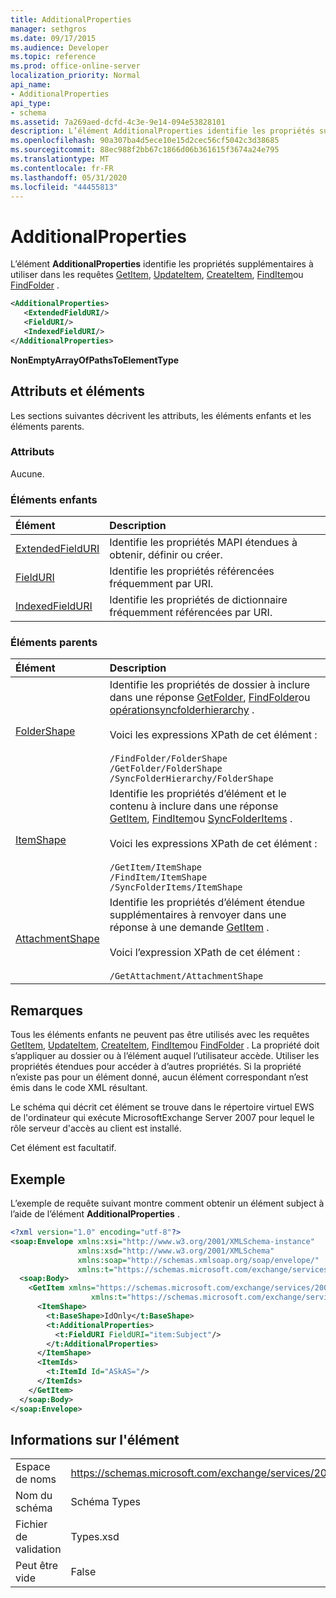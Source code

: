 ```yaml
---
title: AdditionalProperties
manager: sethgros
ms.date: 09/17/2015
ms.audience: Developer
ms.topic: reference
ms.prod: office-online-server
localization_priority: Normal
api_name:
- AdditionalProperties
api_type:
- schema
ms.assetid: 7a269aed-dcfd-4c3e-9e14-094e53828101
description: L’élément AdditionalProperties identifie les propriétés supplémentaires à utiliser dans les requêtes GetItem, UpdateItem, CreateItem, FindItem ou FindFolder.
ms.openlocfilehash: 90a307ba4d5ece10e15d2cec56cf5042c3d38685
ms.sourcegitcommit: 88ec988f2bb67c1866d06b361615f3674a24e795
ms.translationtype: MT
ms.contentlocale: fr-FR
ms.lasthandoff: 05/31/2020
ms.locfileid: "44455813"
---
```

# <a name="additionalproperties"></a>AdditionalProperties

L’élément **AdditionalProperties** identifie les propriétés supplémentaires à utiliser dans les requêtes [GetItem](getitem.md), [UpdateItem](updateitem.md), [CreateItem](createitem.md), [FindItem](finditem.md)ou [FindFolder](findfolder.md) . 
  
```xml
<AdditionalProperties>
   <ExtendedFieldURI/>
   <FieldURI/>
   <IndexedFieldURI/>
</AdditionalProperties>
```

 **NonEmptyArrayOfPathsToElementType**
## <a name="attributes-and-elements"></a>Attributs et éléments

Les sections suivantes décrivent les attributs, les éléments enfants et les éléments parents.
  
### <a name="attributes"></a>Attributs

Aucune.
  
### <a name="child-elements"></a>Éléments enfants

|**Élément**|**Description**|
|:-----|:-----|
|[ExtendedFieldURI](extendedfielduri.md) <br/> |Identifie les propriétés MAPI étendues à obtenir, définir ou créer.  <br/> |
|[FieldURI](fielduri.md) <br/> |Identifie les propriétés référencées fréquemment par URI.  <br/> |
|[IndexedFieldURI](indexedfielduri.md) <br/> |Identifie les propriétés de dictionnaire fréquemment référencées par URI.  <br/> |
   
### <a name="parent-elements"></a>Éléments parents

|**Élément**|**Description**|
|:-----|:-----|
|[FolderShape](foldershape.md) <br/> | Identifie les propriétés de dossier à inclure dans une réponse [GetFolder](getfolder.md), [FindFolder](findfolder.md)ou [opérationsyncfolderhierarchy](syncfolderhierarchy.md) .<br/><br/>  Voici les expressions XPath de cet élément :<br/><br/>  `/FindFolder/FolderShape` <br/>  `/GetFolder/FolderShape` <br/>  `/SyncFolderHierarchy/FolderShape` <br/> |
|[ItemShape](itemshape.md) <br/> | Identifie les propriétés d’élément et le contenu à inclure dans une réponse [GetItem](getitem.md), [FindItem](finditem.md)ou [SyncFolderItems](syncfolderitems.md) .<br/><br/>  Voici les expressions XPath de cet élément :<br/><br/>  `/GetItem/ItemShape` <br/>  `/FindItem/ItemShape` <br/>  `/SyncFolderItems/ItemShape` <br/> |
|[AttachmentShape](attachmentshape.md) <br/> |Identifie les propriétés d’élément étendue supplémentaires à renvoyer dans une réponse à une demande [GetItem](getitem.md) .<br/><br/> Voici l’expression XPath de cet élément :<br/><br/>  `/GetAttachment/AttachmentShape` <br/> |
   
## <a name="remarks"></a>Remarques

Tous les éléments enfants ne peuvent pas être utilisés avec les requêtes [GetItem](getitem.md), [UpdateItem](updateitem.md), [CreateItem](createitem.md), [FindItem](finditem.md)ou [FindFolder](findfolder.md) . La propriété doit s’appliquer au dossier ou à l’élément auquel l’utilisateur accède. Utiliser les propriétés étendues pour accéder à d’autres propriétés. Si la propriété n’existe pas pour un élément donné, aucun élément correspondant n’est émis dans le code XML résultant. 
  
Le schéma qui décrit cet élément se trouve dans le répertoire virtuel EWS de l'ordinateur qui exécute MicrosoftExchange Server 2007 pour lequel le rôle serveur d'accès au client est installé. 
  
Cet élément est facultatif.
  
## <a name="example"></a>Exemple

L’exemple de requête suivant montre comment obtenir un élément subject à l’aide de l’élément **AdditionalProperties** . 
  
```XML
<?xml version="1.0" encoding="utf-8"?>
<soap:Envelope xmlns:xsi="http://www.w3.org/2001/XMLSchema-instance"
               xmlns:xsd="http://www.w3.org/2001/XMLSchema"
               xmlns:soap="http://schemas.xmlsoap.org/soap/envelope/"
               xmlns:t="https://schemas.microsoft.com/exchange/services/2006/types">
  <soap:Body>
    <GetItem xmlns="https://schemas.microsoft.com/exchange/services/2006/messages" 
                  xmlns:t="https://schemas.microsoft.com/exchange/services/2006/types">
      <ItemShape>
        <t:BaseShape>IdOnly</t:BaseShape>
        <t:AdditionalProperties>
          <t:FieldURI FieldURI="item:Subject"/>
        </t:AdditionalProperties>
      </ItemShape>
      <ItemIds>
        <t:ItemId Id="ASkAS="/>
      </ItemIds>
    </GetItem>
  </soap:Body>
</soap:Envelope>
```

## <a name="element-information"></a>Informations sur l'élément

|||
|:-----|:-----|
|Espace de noms  <br/> |https://schemas.microsoft.com/exchange/services/2006/types  <br/> |
|Nom du schéma  <br/> |Schéma Types  <br/> |
|Fichier de validation  <br/> |Types.xsd  <br/> |
|Peut être vide  <br/> |False  <br/> |
   

